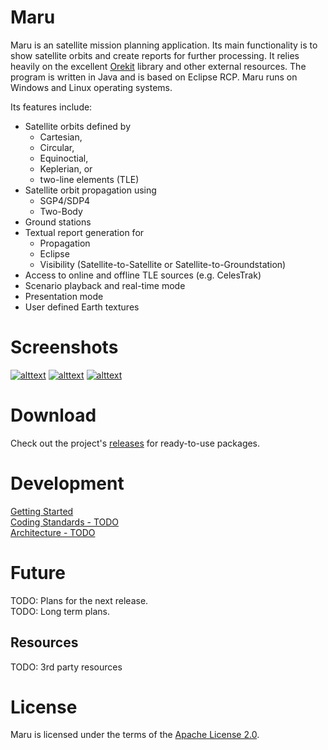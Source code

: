 Maru
====

Maru is an satellite mission planning application. Its main functionality is to show satellite orbits and create reports for further processing. It relies heavily on the excellent [Orekit](https://www.orekit.org/) library and other external resources.
The program is written in Java and is based on Eclipse RCP. Maru runs on Windows and Linux operating systems.

Its features include:
- Satellite orbits defined by
  * Cartesian,
  * Circular,
  * Equinoctial,
  * Keplerian, or
  * two-line elements (TLE)
- Satellite orbit propagation using
  * SGP4/SDP4
  * Two-Body
- Ground stations
- Textual report generation for
  * Propagation
  * Eclipse
  * Visibility (Satellite-to-Satellite or Satellite-to-Groundstation)
- Access to online and offline TLE sources (e.g. CelesTrak)
- Scenario playback and real-time mode
- Presentation mode
- User defined Earth textures

# Screenshots
[![alttext][010]][010]
[![alttext][030]][030]
[![alttext][040]][040]

[010]: https://github.com/vobject/maru/wiki/images/20140110_realtime_scenario.jpg (Scenario in real-time mode)
[020]: https://github.com/vobject/maru/wiki/images/20140110_scenario_nasabg.jpg (Alternative Earth image)
[030]: https://github.com/vobject/maru/wiki/images/20140110_realtime_scenario_pres.jpg (Presentation perspective)
[040]: https://github.com/vobject/maru/wiki/images/20140110_propagation_report.jpg (Propagation report)
[050]: https://github.com/vobject/maru/wiki/images/20140110_eclipse_report.jpg (Eclipse report)

# Download
Check out the project's [releases](https://github.com/vobject/maru/releases) for ready-to-use packages.

# Development
[Getting Started](https://github.com/vobject/maru/wiki/Getting-Started-Developing)  
[Coding Standards - TODO](https://github.com/vobject/maru/wiki/Coding-Standards)  
[Architecture - TODO](https://github.com/vobject/maru/wiki/Architecture)  

# Future
TODO: Plans for the next release.  
TODO: Long term plans.

## Resources
TODO: 3rd party resources

# License
Maru is licensed under the terms of the [Apache License 2.0](http://apache.org/licenses/LICENSE-2.0.txt).
